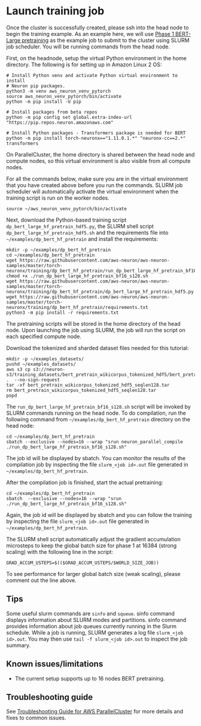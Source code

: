# Launch training job
Once the cluster is successfully created, please ssh into the head node to begin the training example. As an example here, we will use [Phase 1 BERT-Large pretraining](https://awsdocs-neuron.readthedocs-hosted.com/en/latest/frameworks/torch/torch-neuronx/tutorials/training/bert.html#phase-1-bert-large-pretrainingg) as the example job to submit to the cluster using SLURM job scheduler. You will be running commands from the head node.

First, on the headnode, setup the virtual Python environment in the home directory. The following is for setting up in Amazon Linux 2 OS: 

```
# Install Python venv and activate Python virtual environment to install
# Neuron pip packages.
python3 -m venv aws_neuron_venv_pytorch
source aws_neuron_venv_pytorch/bin/activate
python -m pip install -U pip

# Install packages from beta repos
python -m pip config set global.extra-index-url "https://pip.repos.neuron.amazonaws.com"

# Install Python packages - Transformers package is needed for BERT
python -m pip install torch-neuronx=="1.11.0.1.*" "neuronx-cc==2.*" transformers
```

On ParallelCluster, the home directory is shared between the head node and compute nodes, so this virtual environment is also visible from all compute nodes.

For all the commands below, make sure you are in the virtual environment that you have created above before you run the commands. SLURM job scheduler will automatically activate the virtual environment when the training script is run on the worker nodes.

```
source ~/aws_neuron_venv_pytorch/bin/activate
```

Next, download the Python-based training script `dp_bert_large_hf_pretrain_hdf5.py`, the SLURM shell script `dp_bert_large_hf_pretrain_hdf5.sh` and the requirements file into `~/examples/dp_bert_hf_pretrain` and install the requirements:
```
mkdir -p ~/examples/dp_bert_hf_pretrain
cd ~/examples/dp_bert_hf_pretrain
wget https://raw.githubusercontent.com/aws-neuron/aws-neuron-samples/master/torch-neuronx/training/dp_bert_hf_pretrain/run_dp_bert_large_hf_pretrain_bf16_s128.sh
chmod +x ./run_dp_bert_large_hf_pretrain_bf16_s128.sh
wget https://raw.githubusercontent.com/aws-neuron/aws-neuron-samples/master/torch-neuronx/training/dp_bert_hf_pretrain/dp_bert_large_hf_pretrain_hdf5.py
wget https://raw.githubusercontent.com/aws-neuron/aws-neuron-samples/master/torch-neuronx/training/dp_bert_hf_pretrain/requirements.txt
python3 -m pip install -r requirements.txt
```

The pretraining scripts will be stored in the home directory of the head node. Upon launching the job using SLURM, the job will run the script on each specified compute node.

Download the tokenized and sharded dataset files needed for this tutorial:

```
mkdir -p ~/examples_datasets/
pushd ~/examples_datasets/
aws s3 cp s3://neuron-s3/training_datasets/bert_pretrain_wikicorpus_tokenized_hdf5/bert_pretrain_wikicorpus_tokenized_hdf5_seqlen128.tar .  --no-sign-request
tar -xf bert_pretrain_wikicorpus_tokenized_hdf5_seqlen128.tar
rm bert_pretrain_wikicorpus_tokenized_hdf5_seqlen128.tar
popd
```

The `run_dp_bert_large_hf_pretrain_bf16_s128.sh` script will be invoked by SLURM commands running on the head node. To do compilation, run the following command from `~/examples/dp_bert_hf_pretrain` directory on the head node:

```
cd ~/examples/dp_bert_hf_pretrain
sbatch --exclusive --nodes=16 --wrap "srun neuron_parallel_compile ./run_dp_bert_large_hf_pretrain_bf16_s128.sh"
```

The job id will be displayed by sbatch. You can monitor the results of the compilation job by inspecting the file `slurm_<job id>.out` file generated in `~/examples/dp_bert_hf_pretrain`.


After the compilation job is finished, start the actual pretraining:

```
cd ~/examples/dp_bert_hf_pretrain
sbatch  --exclusive --nodes=16 --wrap "srun ./run_dp_bert_large_hf_pretrain_bf16_s128.sh"
```

Again, the job id will be displayed by sbatch and you can follow the training by inspecting the file `slurm_<job id>.out` file generated in `~/examples/dp_bert_hf_pretrain`.

The SLURM shell script automatically adjust the gradient accumulation microsteps to keep the global batch size for phase 1 at 16384 (strong scaling) with the following line in the script:

```
GRAD_ACCUM_USTEPS=$(($GRAD_ACCUM_USTEPS/$WORLD_SIZE_JOB))
```
To see performance for larger global batch size (weak scaling), please comment out the line above.

## Tips

Some useful slurm commands are `sinfo` and `squeue`. sinfo command displays information about SLURM modes and partitions. sinfo command provides information about job queues currently running in the Slurm schedule. While a job is running, SLURM generates a log file `slurm_<job id>.out`. You may then use `tail -f slurm_<job id>.out` to inspect the job summary.

## Known issues/limitations

- The current setup supports up to 16 nodes BERT pretraining.

## Troubleshooting guide

See [Troubleshooting Guide for AWS ParallelCluster](https://docs.aws.amazon.com/parallelcluster/latest/ug/troubleshooting-v3.html) for more details and fixes to common issues.
